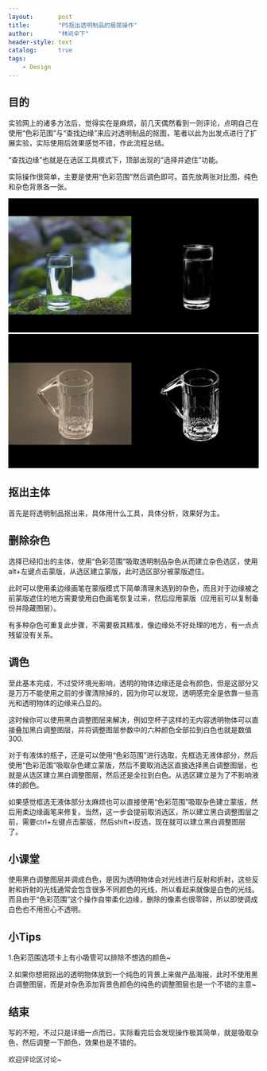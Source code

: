 ```yaml
---
layout:       post
title:        "PS抠出透明制品的极简操作"
author:       "林间伞下"
header-style: text
catalog:      true
tags:
    - Design
---
```


## **目的**

实验网上的诸多方法后，觉得实在是麻烦，前几天偶然看到一则评论，点明自己在使用“色彩范围”与“查找边缘”来应对透明制品的抠图，笔者以此为出发点进行了扩展实验，实际使用后效果感觉不错，作此流程总结。

“查找边缘”也就是在选区工具模式下，顶部出现的“选择并遮住”功能。

实际操作很简单，主要是使用“色彩范围”然后调色即可。首先放两张对比图，纯色和杂色背景各一张。

![Design1](/img/post/Design/Design1.png)
![Design2](/img/post/Design/Design2.png)

## **抠出主体**

首先是将透明制品抠出来，具体用什么工具，具体分析，效果好为主。

## **删除杂色**

选择已经扣出的主体，使用“色彩范围”吸取透明制品杂色从而建立杂色选区，使用alt+左键点击蒙版，从选区建立蒙版，此时选区部分被蒙版遮住。

此时可以使用柔边缘画笔在蒙版模式下简单清理未选到的杂色，而且对于边缘被之前蒙版遮住的地方需要使用白色画笔恢复过来，然后应用蒙版（应用前可以复制备份并隐藏图层）。

有多种杂色可重复此步骤，不需要极其精准，像边缘处不好处理的地方，有一点点残留没有关系。

## **调色**

至此基本完成，不过受环境光影响，透明的物体边缘还是会有颜色，但是这部分又是万万不能使用之前的步骤清除掉的，因为你可以发现，透明感完全是依靠一些高光和透明物体的边缘来凸显的。

这时候你可以使用黑白调整图层来解决，例如空杯子这样的无内容透明物体可以直接叠加黑白调整图层，并将调整图层参数中的六种颜色全部拉到白色也就是数值300.

对于有液体的瓶子，还是可以使用“色彩范围”进行选取，先框选无液体部分，然后使用“色彩范围”吸取杂色建立蒙版，然后不要取消选区直接选择黑白调整图层，也就是从选区建立黑白调整图层，然后还是全拉到白色。从选区建立是为了不影响液体的颜色。

如果感觉框选无液体部分太麻烦也可以直接使用“色彩范围”吸取杂色建立蒙版，然后用柔边缘画笔来修复。当然，这一步会提前取消选区，所以建立黑白调整图层之前，需要ctrl+左键点击蒙版，然后shift+i反选，现在就可以建立黑白调整图层了。

## **小课堂**

使用黑白调整图层并调成白色，是因为透明物体会对光线进行反射和折射，这些反射和折射的光线通常会包含很多不同颜色的光线，所以看起来就像是白色的光线。而且由于“色彩范围”这个操作自带柔化边缘，删除的像素也很零碎，所以即使调成白色也不用担心不透明。

## **小Tips**

1.色彩范围选项卡上有小吸管可以排除不想选的颜色~

2.如果你想把抠出的透明物体放到一个纯色的背景上来做产品海报，此时不使用黑白调整图层，而是对杂色添加背景色颜色的纯色的调整图层也是一个不错的主意~

## **结束**

写的不短，不过只是详细一点而已，实际看完后会发现操作极其简单，就是吸取杂色，然后调整一下颜色，效果也是不错的。

欢迎评论区讨论~
